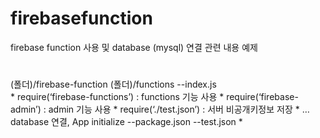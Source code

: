 # firebasefunction
firebase function 사용 및 database (mysql) 연결 관련 내용 예제 

# 
(폴더)/firebase-function
	(폴더)/functions 
		--index.js		
		   * require(‘firebase-functions’)  : functions 기능 사용
		   * require(‘firebase-admin’)      : admin 기능 사용 
		   * require(‘./test.json’) 	        : 서버 비공개키정보 저장
		   * … database 연결, App initialize 
		--package.json
		--test.json
		   * 
